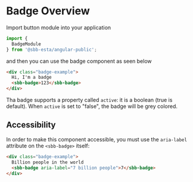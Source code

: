 # Badge Overview

Import button module into your application

```ts
import {
  BadgeModule
} from '@sbb-esta/angular-public';
```

and then you can use the badge component as seen below

```html
<div class="badge-example">
  Hi, I'm a badge
  <sbb-badge>123</sbb-badge>
</div>
```

Tha badge supports a property called ```active```: it is a boolean (true is default). When ```active``` is set to "false", the badge will be grey colored.  

## Accessibility

In order to make this component accessible, you must use the ```aria-label``` attribute on the ```<sbb-badge>``` itself:

```html
<div class="badge-example">
  Billion people in the world
  <sbb-badge aria-label="7 billion people">7</sbb-badge>
</div>
```